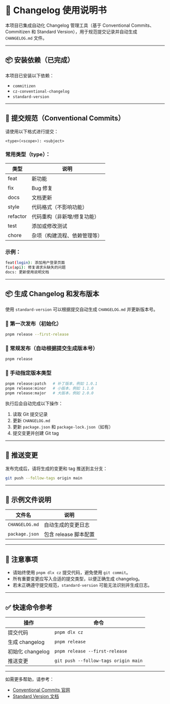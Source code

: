 # 📘 Changelog 使用说明书

本项目已集成自动化 Changelog 管理工具（基于 Conventional Commits、Commitizen 和 Standard Version），用于规范提交记录并自动生成 `CHANGELOG.md` 文件。

---

## 📦 安装依赖（已完成）

本项目已安装以下依赖：

- `commitizen`
- `cz-conventional-changelog`
- `standard-version`

---

## 🧩 提交规范（Conventional Commits）

请使用以下格式进行提交：

```
<type>(<scope>): <subject>
```

### 常用类型（type）：

| 类型     | 说明                         |
| -------- | ---------------------------- |
| feat     | 新功能                       |
| fix      | Bug 修复                     |
| docs     | 文档更新                     |
| style    | 代码格式（不影响功能）       |
| refactor | 代码重构（非新增/修复功能）  |
| test     | 添加或修改测试               |
| chore    | 杂项（构建流程、依赖管理等） |

### 示例：

```bash
feat(login): 添加用户登录页面
fix(api): 修复请求头缺失的问题
docs: 更新使用说明文档
```

---

## 📦 生成 Changelog 和发布版本

使用 `standard-version` 可以根据提交自动生成 `CHANGELOG.md` 并更新版本号。

### 🔹 第一次发布（初始化）

```bash
pnpm release --first-release
```

### 🔹 常规发布（自动根据提交生成版本号）

```bash
pnpm release
```

### 🔹 手动指定版本类型

```bash
pnpm release:patch   # 补丁版本，例如 1.0.1
pnpm release:minor   # 小版本，例如 1.1.0
pnpm release:major   # 大版本，例如 2.0.0
```

执行后会自动完成以下操作：

1. 读取 Git 提交记录
2. 更新 `CHANGELOG.md`
3. 更新 `package.json` 和 `package-lock.json`（如有）
4. 提交变更并创建 Git tag

---

## 🚀 推送变更

发布完成后，请将生成的变更和 tag 推送到主分支：

```bash
git push --follow-tags origin main
```

---

## 📄 示例文件说明

| 文件名         | 说明                  |
| -------------- | --------------------- |
| `CHANGELOG.md` | 自动生成的变更日志    |
| `package.json` | 包含 release 脚本配置 |

---

## 📌 注意事项

- 请始终使用 `pnpm dlx cz` 提交代码，避免使用 `git commit`。
- 所有重要变更应写入合适的提交类型，以便正确生成 changelog。
- 若未正确遵守提交规范，`standard-version` 可能无法识别并生成日志。

---

## ✅ 快速命令参考

| 操作             | 命令                                 |
| ---------------- | ------------------------------------ |
| 提交代码         | `pnpm dlx cz`                        |
| 生成 changelog   | `pnpm release`                       |
| 初始化 changelog | `pnpm release --first-release`       |
| 推送变更         | `git push --follow-tags origin main` |

---

如需更多帮助，请参考：

- [Conventional Commits 官网](https://www.conventionalcommits.org)
- [Standard Version 文档](https://github.com/conventional-changelog/standard-version)
